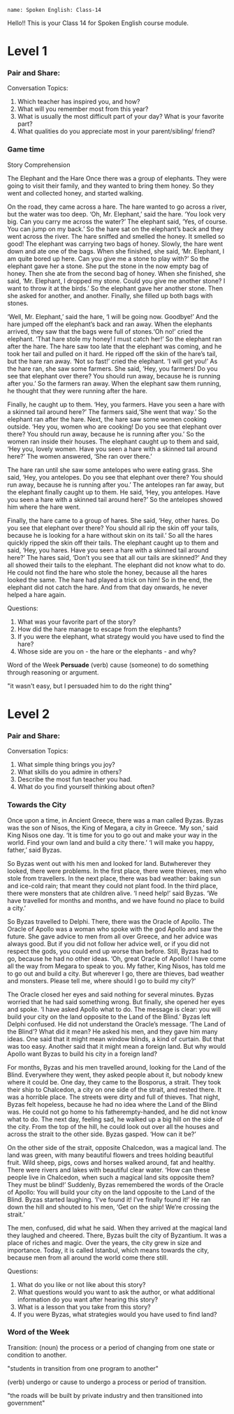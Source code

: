 ```ngMeta
name: Spoken English: Class-14
```

Hello!! 
This is your Class 14 for Spoken English course module.

# Level 1
### Pair and Share: 
Conversation Topics:
1. Which teacher has inspired you, and how?
2. What will you remember most from this year?
3. What is usually the most difficult part of your day? What is your favorite part?
4. What qualities do you appreciate most in your parent/sibling/ friend?

### Game time
Story Comprehension

The Elephant and the Hare
Once there was a group of elephants. They were going to visit their family, and they wanted to bring them honey. So they went and collected honey, and started walking.

On the road, they came across a hare. The hare wanted to go across a river, but the water was too deep. ‘Oh, Mr. Elephant,’ said the hare. ‘You look very big. Can you carry me across the water?’ The elephant said, ‘Yes, of course. You can jump on my  back.’ So the hare sat on the elephant’s back and they went across the river. The hare sniffed and smelled the honey. It smelled so good! 
The elephant was carrying two bags of honey. Slowly, the hare went down and ate one of the bags. When she finished, she said, ‘Mr. Elephant, I am quite bored up here. Can you give me a stone to play with?’ So the elephant gave her a stone. She put the stone in the now empty bag of honey. Then she ate from the second bag of honey. When she finished, she said, ‘Mr. Elephant, I dropped my stone. Could you give me another stone? I want to throw it at the birds.’ So the elephant gave her another stone. Then she asked for another, and another. Finally, she filled up both bags with stones.

‘Well, Mr. Elephant,’ said the hare, ‘I will be going now. Goodbye!’ And the hare jumped off the elephant’s back and ran away. When the elephants arrived, they saw that the bags were full of stones.‘Oh no!’ cried the elephant. ‘That hare stole my honey! I must catch her!’ So the elephant ran after the hare. The hare saw too late that the elephant was coming, and he took her tail and pulled on it hard. He ripped off the skin of the hare’s tail, but the hare ran away. ‘Not so fast!’ cried the elephant. ‘I will get you!’ As the hare ran, she saw some farmers. She said, ‘Hey, you farmers! Do you see that elephant over there? You should run away, because he is running after you.’ So the farmers ran away. When the elephant saw them running, he thought that they were running after the hare.

Finally, he caught up to them. ‘Hey, you farmers. Have you seen a hare with a skinned tail around here?’ The farmers said,‘She went that way.’ So the elephant ran after the hare. Next, the hare saw some women cooking outside. ‘Hey you, women who are cooking! Do you see that elephant over there? You should run away, because he is running after you.’ So the women ran inside their houses. The elephant caught up to them and said, ‘Hey you, lovely women. Have you seen a hare with a skinned tail around here?’ The women answered, ‘She ran over there.’

The hare ran until she saw some antelopes who were eating grass. She said, ‘Hey, you antelopes. Do you see that elephant over there? You should run away, because he is running after you.’ The antelopes ran far away, but the elephant finally caught up to them. He said, ‘Hey, you antelopes. Have you seen a hare with a skinned tail around here?’ So the antelopes showed him where the hare went.

Finally, the hare came to a group of hares. She said, ‘Hey, other hares. Do you see that elephant over there? You should all rip the skin off your tails, because he is looking for a hare without skin on its tail.’ So all the hares quickly ripped the skin off their tails. The elephant caught up to them and said, ‘Hey, you hares. Have you seen a hare with a skinned tail around here?’ The hares said, ‘Don’t you see that all our tails are skinned?’ And they all showed their tails to the elephant. The elephant did not know what to do. He could not find the hare who stole the honey, because all the hares looked the same.
The hare had played a trick on him! So in the end, the elephant did not catch the hare. And from that day onwards, he never helped a hare again.

Questions:
1. What was your favorite part of the story?
2. How did the hare manage to escape from the elephants? 
3. If you were the elephant, what strategy would you have used to find the hare?
4. Whose side are you on - the hare or the elephants - and why?

Word of the Week
**Persuade**
(verb) cause (someone) to do something through reasoning or
argument.

"it wasn't easy, but I persuaded him to do the right thing"

# Level 2
### Pair and Share: 
Conversation Topics:
1. What simple thing brings you joy?
2. What skills do you admire in others?
3. Describe the most fun teacher you had.
4. What do you find yourself thinking about often? 

### Towards the City
Once upon a time, in Ancient Greece, there was a man called Byzas. Byzas was the son of Nisos, the King of Megara, a city in Greece. ‘My son,’ said King Nisos one day. ‘It is time for you to go out and make your way in the world. Find your own land and build a city there.’ ‘I will make you happy, father,’ said
Byzas.

So Byzas went out with his men and looked for land. Butwherever they looked, there were problems. In the first place, there were thieves, men who stole from travellers. In the next place, there was bad weather: baking sun and ice-cold rain; that meant they could not plant food. In the third place, there were monsters that ate children alive. ‘I need help!’ said Byzas. ‘We have travelled for months and months, and we have found no place to build a city.’

So Byzas travelled to Delphi. There, there was the Oracle of Apollo. The Oracle of Apollo was a woman who spoke with the god Apollo and saw the future. She gave advice to men from all over Greece, and her advice was always good. But if you did not follow her advice well, or if you did not respect the gods, you could end up worse than before. Still, Byzas had to go, because he had no other ideas. ‘Oh, great Oracle of Apollo! I have come all the way from Megara to speak to you. My father, King Nisos, has told me to go out and build a city. But wherever I go, there are thieves, bad weather and monsters. Please tell me, where should I go to build my city?’

The Oracle closed her eyes and said nothing for several minutes. Byzas worried that he had said something wrong. But finally, she opened her eyes and spoke. ‘I have asked Apollo what to do. The message is clear: you will build your city on the land opposite to the Land of the Blind.’ Byzas left Delphi confused. He did not understand the Oracle’s message. ‘The Land of the Blind’? What did it mean? He asked his men, and they gave him many ideas. One said that it might mean window
blinds, a kind of curtain. But that was too easy. Another said that it might mean a foreign land. But why would Apollo want Byzas to build his city in a foreign land?

For months, Byzas and his men travelled around, looking for the Land of the Blind. Everywhere they went, they asked people about it, but nobody knew where it could be. One day, they came to the Bosporus, a strait. They took their ship to Chalcedon, a city on one side of the strait, and rested there. It was a horrible place. The streets were dirty and full of thieves. That night, Byzas felt hopeless, because he had no idea where the Land of the Blind was. He could not go home to his fatherempty-handed, and he did not know what to do. The next day, feeling sad, he walked up a big hill on the side of the city. From the top of the hill, he could look out over all the houses and across the strait to the other side. Byzas gasped. ‘How can it be?’

On the other side of the strait, opposite Chalcedon, was a magical land. The land was green, with many beautiful flowers and trees holding beautiful fruit. Wild sheep, pigs, cows and horses walked around, fat and healthy. There were rivers and lakes with beautiful clear water. ‘How can these people live in Chalcedon, when such a magical land sits opposite them? They must be blind!’ Suddenly, Byzas remembered the words of the Oracle of Apollo: You will build your city on the land
opposite to the Land of the Blind. Byzas started laughing. ‘I’ve found it! I’ve finally found it!’ He ran down the hill and shouted to his men, ‘Get on the ship! We’re crossing the strait.’

The men, confused, did what he said. When they arrived at the magical land they laughed and cheered. There, Byzas built the city of Byzantium. It was a place of riches and magic. Over the years, the city grew in size and importance. Today, it is called Istanbul, which means towards the city, because men from all around the world come there still.

Questions:
1. What do you like or not like about this story? 
2. What questions would you want to ask the author, or what
additional information do you want after hearing this
story? 
3. What is a lesson that you take from this story? 
4. If you were Byzas, what strategies would you have used
to find land? 

### Word of the Week

Transition: (noun) the process or a period of changing from one state or condition to another.

"students in transition from one program to another"

(verb) undergo or cause to undergo a process or period of transition.

"the roads will be built by private industry and then transitioned into
government"
